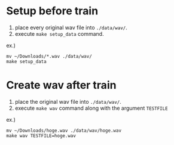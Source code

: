 # Setup before train
1. place every original wav file into `./data/wav/`.
1. execute `make setup_data` command.

ex.)
```
mv ~/Downloads/*.wav ./data/wav/
make setup_data
```

# Create wav after train
1. place the original wav file into `./data/wav/`.
1. execute `make wav` command along with the argument `TESTFILE`

ex.)
```
mv ~/Downloads/hoge.wav ./data/wav/hoge.wav
make wav TESTFILE=hoge.wav
```
